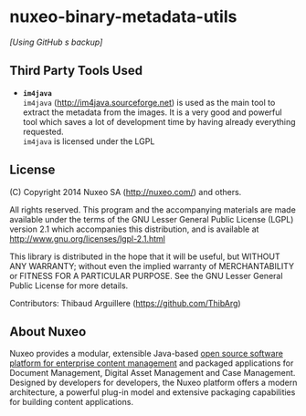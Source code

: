 nuxeo-binary-metadata-utils
===========================

_[Using GitHub s backup]_


## Third Party Tools Used
* **`im4java`**<br/>
`im4java` (http://im4java.sourceforge.net) is used as the main tool to extract the metadata from the images. It is a very good and powerful tool which saves a lot of development time by having already everything requested.<br/>
`im4java` is licensed under the LGPL


## License
(C) Copyright 2014 Nuxeo SA (http://nuxeo.com/) and others.

All rights reserved. This program and the accompanying materials
are made available under the terms of the GNU Lesser General Public License
(LGPL) version 2.1 which accompanies this distribution, and is available at
http://www.gnu.org/licenses/lgpl-2.1.html

This library is distributed in the hope that it will be useful,
but WITHOUT ANY WARRANTY; without even the implied warranty of
MERCHANTABILITY or FITNESS FOR A PARTICULAR PURPOSE. See the GNU
Lesser General Public License for more details.

Contributors:
Thibaud Arguillere (https://github.com/ThibArg)

## About Nuxeo

Nuxeo provides a modular, extensible Java-based [open source software platform for enterprise content management](http://www.nuxeo.com) and packaged applications for Document Management, Digital Asset Management and Case Management. Designed by developers for developers, the Nuxeo platform offers a modern architecture, a powerful plug-in model and extensive packaging capabilities for building content applications.
